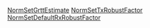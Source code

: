 [NormSetGrttEstimate](https://lbargaoanu.github.io/norm/NormDeveloperGuide.html#NormSetGrttEstimate)
[NormSetTxRobustFactor](https://lbargaoanu.github.io/norm/NormDeveloperGuide.html#NormSetTxRobustFactor)
[NormSetDefaultRxRobustFactor](https://lbargaoanu.github.io/norm/NormDeveloperGuide.html#NormSetDefaultRxRobustFactor)

